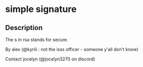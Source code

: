 # simple signature

## Description

The s in rsa stands for secure.

By alex (@kyrili : not the isss officer - someone y'all don't know)

Contact jocelyn (@jocelyn3270 on discord)



